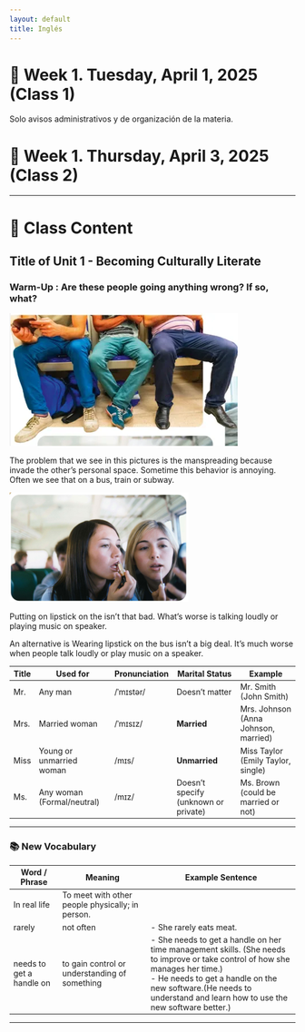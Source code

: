 ```yaml
---
layout: default
title: Inglés
---
```

# 📅 Week 1. Tuesday, April 1, 2025 (Class 1)
Solo avisos administrativos y de organización de la materia.

# 📅 Week 1. Thursday, April 3, 2025 (Class 2)

---

# 🧠 **Class Content**

## Title of Unit 1 - **Becoming Culturally Literate**

### Warm-Up : Are these people going anything wrong? If so, what?

![image.png](./img/manspreading.png)

The problem that we see in this pictures is the manspreading because invade the other’s personal space. Sometime this behavior is annoying. Often we see that on a bus, train or subway.

![image.png](./img/lipstick.png)

Putting on lipstick on the isn’t that bad. What’s worse is talking loudly or playing music on speaker.

An alternative is 
Wearing lipstick on the bus isn’t a big deal. It’s much worse when people talk loudly or play music on a speaker.

| **Title** | **Used for** | **Pronunciation** | **Marital Status** | **Example** |
| --- | --- | --- | --- | --- |
| Mr. | Any man | /ˈmɪstər/ | Doesn’t matter | Mr. Smith (John Smith) |
| Mrs. | Married woman | /ˈmɪsɪz/ | **Married** | Mrs. Johnson (Anna Johnson, married) |
| Miss | Young or unmarried woman | /mɪs/ | **Unmarried** | Miss Taylor (Emily Taylor, single) |
| Ms. | Any woman (Formal/neutral) | /mɪz/ | Doesn’t specify (unknown or private) | Ms. Brown (could be married or not) |

---

### 📚 **New Vocabulary**

| Word / Phrase | Meaning | Example Sentence |
| --- | --- | --- |
| In real life | To meet with other people physically; in person. |  |
| rarely | not often | -  She rarely eats meat. |
| needs to get a handle on | to gain control or understanding of something | -  She needs to get a handle on her time management skills. (She needs to improve or take control of how she manages her time.)<br>-  He needs to get a handle on the new software.(He needs to understand and learn how to use the new software better.) |

---